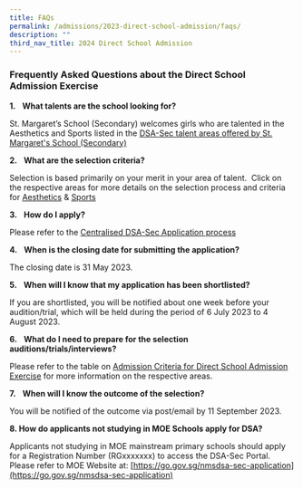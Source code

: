 ```yaml
---
title: FAQs
permalink: /admissions/2023-direct-school-admission/faqs/
description: ""
third_nav_title: 2024 Direct School Admission
---
```

### **Frequently Asked Questions about the Direct School Admission Exercise**

**1.**&nbsp;&nbsp; **What talents are the school looking for?**

St. Margaret’s School (Secondary) welcomes girls who are talented in the Aesthetics and Sports listed in the [DSA-Sec talent areas offered by St. Margaret's School (Secondary)](/admission/2022-direct-school-admission-exercise-dsa-sec/)

**2.**&nbsp;&nbsp; **What are the selection criteria?**

Selection is based primarily on your merit in your area of talent.&nbsp; Click on the respective areas for more details on the selection process and criteria for [Aesthetics](/admissions/2023-direct-school-admission/aestheticstalentareas/) &amp; [Sports](/admissions/2023-direct-school-admission/sportstalentareas/)

**3.**&nbsp;&nbsp; **How do I apply?**

Please refer to the [Centralised DSA-Sec Application process](/admissions/2023-direct-school-admission/centraliseddsasecapplicationprocess/)

**4.**&nbsp;&nbsp; **When is the closing date for submitting the application?**

The closing date is 31 May 2023.

**5.**&nbsp;&nbsp; **When will I know that my application has been shortlisted?**

If you are shortlisted, you will be notified about one week&nbsp;before your audition/trial, which will be held during the period of 6 July 2023 to 4 August 2023.

**6.**&nbsp;&nbsp; **What do I need to prepare for the selection auditions/trials/interviews?**

Please refer to the table on [Admission Criteria for Direct School Admission Exercise](/admissions/2023-direct-school-admission/admissioncriteria/) for more information on the respective areas.

**7.**&nbsp;&nbsp; **When will I know the outcome of the selection?**

You will be notified of the outcome via post/email by 11 September 2023.

**8\. How do applicants not studying in MOE Schools apply for DSA?**

Applicants not studying in MOE mainstream primary schools should apply for a Registration Number (RGxxxxxxx) to access the DSA-Sec Portal. Please refer to MOE Website at: [https://go.gov.sg/nmsdsa-sec-application](https://go.gov.sg/nmsdsa-sec-application)